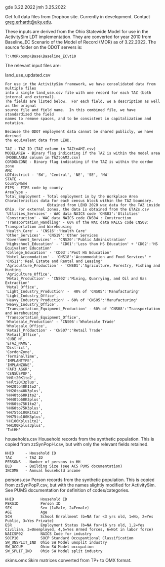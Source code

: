 gde 3.22.2022
jmh 3.25.2022

Get full data files from Dropbox site. Currently in development. Contact greg.erhardt@uky.edu.

These inputs are derived from the Ohio Statewide Model for use in the ActivitySim LDT
implementation.  They are converted for year 2010 from Baseline_EC Scenario of the
Model of Record (MOR) as of 3.22.2022.  The source folder on the ODOT servers is:

    T:\MOR\osmp\Base\Baseline_EC\t10

The relevant input files are:

land_use_updated.csv

    For use in the ActivitySim framework, we have consolidated data from multiple files
    into a single land_use.csv file with one record for each TAZ (both internal and external).
    The fields are listed below.  For each field, we a description as well as the orignal
    source file and field name.  In this combined file, we have standardized the field
    names to remove spaces, and to be consistent in capitalization and notation.

    Because the ODOT employment data cannot be shared publicly, we have derived
    the equivalent data from LEHD.

    TAZ - TAZ ID (TAZ column in TAZtoAMZ.csv)
    MODELAREA - Binary flag indicating if the TAZ is within the model area (MODELAREA column in TAZtoAMZ.csv)
    CORDONZONE - Binary flag indicating if the TAZ is within the cordon zone
    AMZ
    LDTdistrict - 'SW', 'Central', 'NE', 'SE', 'NW'
    STATE -
    CountyName
    FIPS - FIPS code by county
    AreaType -
    Total_Employment - Total employment in by the Workplace Area Characteristics data for each census block within the TAZ boundary.
                       Obtained from LEHD 2020 wac data for the TAZ inside Ohio. For external zones, the data is obtained from the ETAZs.csv
    'Utlities_Services' - WAC data NAICS code 'CNS03':'Utilities'
    'Construction' - WAC data NAICS code CNS04 : Construction
    'Transportation_Handling' - 60% of the WAC data NAICS code CNS08: Transportation and Warehousing
    'Health_Care' - 'CNS16':'Health Care'
    'Other_Services' - 'CNS19':'Other Services
    'Government_Services' - 'CNS20':'Public Administration'
    'Highschool_Education' - 'CD01':'Less than HS Education' + 'CD02':'HS Equivalent Education'
    'College_Education' - 'CD03':'Post HS Education'
    'Hotel_Accomodation' - 'CNS18':'Accommodation and Food Services' + 'CNS11':'Real Estate and Rental and Leasing'
    'Agriculture_Production' - 'CNS01':'Agriculture, Forestry, Fishing and Hunting
    'Agriculture_Office',
    'Metal_Production' - 'CNS02':'Mining, Quarrying, and Oil and Gas Extraction'
    'Metal_Office',
    'Light_Industry_Production' -  40% of 'CNS05':'Manufacturing'
    'Light_Industry_Office',
    'Heavy_Industry_Production' - 60% of 'CNS05':'Manufacturing'
    'Heavy_Industry_Office',
    'Transportation_Equipment_Production' - 60% of 'CNS08':'Transportation and Warehousing'
    'Transportation_Equipment_Office',
    'Wholesale_Production' - 'CNS06':'Wholesale Trade'
    'Wholesale_Office',
    'Retail_Production' - 'CNS07':'Retail Trade'
    'Retail_Office',
    'CUBE_N',
    'ETAZ_NAME',
    'District',
    'CordonZone',
    'TerminalTime',
    'IMPLANTYPE',
    'IMPLANZONE',
    'FAF3_AGGR',
    'CENSUSPOP',
    'HHlt20K1to2',
    'HHlt20K3plus',
    'HH20to40K1to2',
    'HH20to40K3plus',
    'HH40to60K1to2',
    'HH40to60K3plus',
    'HH60to75K1to2',
    'HH60to75K3plus',
    'HH75to100K1to2',
    'HH75to100K3plus',
    'HH100Kplus1to2',
    'HH100Kplus3plus',
    'TotHH'


households.csv
    Household records from the synthetic population.  This is copied from
    zzSynPopH.csv, but with only the relevant fields retained.

    HHID     - Household ID
    TAZ      - TAZ ID
    PERSONS  - Number of persons in HH
    BLD      - Building Size (see ACS PUMS documentation)
    INCOME   - Annual household income

persons.csv
    Person records from the synthetic population.  This is copied from
    zzSynPopP.csv, but with the names slightly modified for ActivitySim.
    See PUMS documentation for definition of codes/categories.

    HHID            Household ID
    PERSID          Person ID
    SEX             Sex (1=Male, 2=Female)
    AGE             Age
    SCH             School Enrollment (b=NA for <3 yrs old, 1=No, 2=Yes Public, 3=Yes Private)
    ESR             Employment Status (b=NA for<16 yrs old, 1,2=Yes Civilian, 3=Unemployed, 4,5=Yes Armed forces, 6=Not in labor force)
    NAICSP02        NAICS Code for industry
    SOCP10          SOCP Standard Occupantional Classification
    SW_UNSPLIT_IND  Ohio SW Model unsplit industry
    SW_OCCUP        Ohio SW Model occupation
    SW_SPLIT_IND    Ohio SW Model split industry

skims.omx
    Skim matrices converted from TP+ to OMX format.
